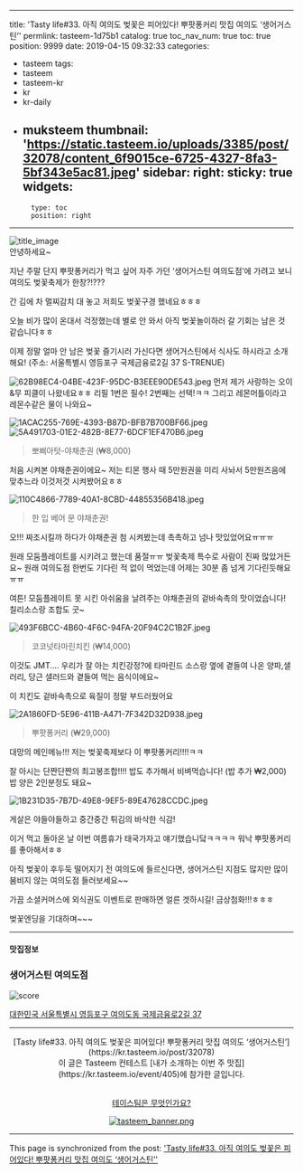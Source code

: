 
---
title: 'Tasty life#33. 아직 여의도 벚꽃은 피어있다! 뿌팟퐁커리 맛집 여의도 ‘생어거스틴’'
permlink: tasteem-1d75b1
catalog: true
toc_nav_num: true
toc: true
position: 9999
date: 2019-04-15 09:32:33
categories:
- tasteem
tags:
- tasteem
- tasteem-kr
- kr
- kr-daily
- muksteem
thumbnail: 'https://static.tasteem.io/uploads/3385/post/32078/content_6f9015ce-6725-4327-8fa3-5bf343e5ac81.jpeg'
sidebar:
    right:
        sticky: true
widgets:
    -
        type: toc
        position: right
---


![title_image](https://static.tasteem.io/uploads/3385/post/32078/content_6f9015ce-6725-4327-8fa3-5bf343e5ac81.jpeg)
<br/>
안녕하세요~

지난 주말 단지 뿌팟퐁커리가 먹고 싶어
자주 가던 ‘생어거스틴 여의도점’에 가려고 보니
여의도 벚꽃축제가 한창?!???

간 김에 차 멀찌감치 대 놓고 
저희도 벚꽃구경 했네요ㅎㅎㅎ

오늘 비가 많이 온대서 걱정했는데 별로 안 와서
아직 벚꽃놀이하러 갈 기회는 남은 것 같습니다ㅎㅎ

이제 정말 얼마 안 남은 벚꽃 즐기시러 가신다면
생어거스틴에서 식사도 하시라고 소개해요!
(주소: 서울특별시 영등포구 국제금융로2길 37 S-TRENUE)

![62B98EC4-04BE-423F-95DC-B3EEE90DE543.jpeg](https://static.tasteem.io/uploads/image/image/161457/70caaf4e-60b8-4144-a4a2-1e68f9060d5a.jpeg)
먼저 제가 사랑하는 오이&무 피클이 나왔네요ㅎㅎ
리필 1번은 필수! 2번째는 선택!ㅋㅋ
그리고 레몬머틀이라고 레몬수같은 물이 나와요~

![1ACAC255-769E-4393-B87D-BFB7B700BF66.jpeg](https://static.tasteem.io/uploads/image/image/161459/70caaf4e-60b8-4144-a4a2-1e68f9060d5a.jpeg)
![5A491703-01E2-482B-8E77-6DCF1EF470B6.jpeg](https://static.tasteem.io/uploads/image/image/161458/70caaf4e-60b8-4144-a4a2-1e68f9060d5a.jpeg)
>뽀삐아텃-야채춘권 (₩8,000)

처음 시켜본 야채춘권이에요~
저는 티몬 행사 때 5만원권을 미리 사놔서
5만원즈음에 맞추느라 이것저것 시켜봤어요ㅎㅎ

![110C4866-7789-40A1-8CBD-44855356B418.jpeg](https://static.tasteem.io/uploads/image/image/161460/70caaf4e-60b8-4144-a4a2-1e68f9060d5a.jpeg)
>한 입 베어 문 야채춘권!

오!!! 짜조시킬까 하다가 야채춘권 첨 시켜봤는데
촉촉하고 넘나 맛있었어요ㅠㅠㅠ

원래 모둠플레이트를 시키려고 했는데  품절ㅠㅠ 
벚꽃축제 특수로 사람이 진짜 많았거든요~
원래 여의도점 한번도 기다린 적 없이 먹었는데
어제는 30분 좀 넘게 기다린듯해요ㅠㅠ​

여튼! 모둠플레이트 못 시킨 아쉬움을 날려주는
야채춘권의 겉바속촉의 맛이었습니다! 
칠리소스랑 조합도 굿~

![493F6BCC-4B60-4F6C-94FA-20F94C2C1B2F.jpeg](https://static.tasteem.io/uploads/image/image/161461/70caaf4e-60b8-4144-a4a2-1e68f9060d5a.jpeg)
>코코넛타마린치킨 (₩14,000)

이것도 JMT....
우리가 잘 아는 치킨강정?에 타마린드 소스랑 
옆에 곁들여 나온 양파,샐러리, 당근 샐러드와 
곁들여 먹는 음식이에요~

이 치킨도 겉바속촉으로 육질이 정말 부드러웠어요

![2A1860FD-5E96-411B-A471-7F342D32D938.jpeg](https://static.tasteem.io/uploads/image/image/161462/70caaf4e-60b8-4144-a4a2-1e68f9060d5a.jpeg)
>뿌팟퐁커리 (₩29,000)

대망의 메인메뉴!!!
저는 벚꽃축제보다 이 뿌팟퐁커리!!!!ㅋㅋ

잘 아시는 단짠단짠의 최고봉조합!!!!
밥도 추가해서 비벼먹습니다! (밥 추가 ₩2,000)
밥 양은 2인분정도 돼요~ 

![1B231D35-7B7D-49E8-9EF5-89E47628CCDC.jpeg](https://static.tasteem.io/uploads/image/image/161463/70caaf4e-60b8-4144-a4a2-1e68f9060d5a.jpeg)

게살은 야들야들하고 중간중간 튀김의 바삭한 식감!​

이거 먹고 돌아온 날 이번 여름휴가 태국가자고 얘기했습니닼ㅋㅋㅋㅋ 워낙 뿌팟퐁커리를 좋아해서ㅎㅎ

아직 벚꽃이 후두둑 떨어지기 전
여의도에 들르신다면, 생어거스틴 지점도 많지만
많이 붐비지 않는 여의도점 들러보세요~~​

가끔 소셜커머스에 외식권도 이벤트로 판매하면
얼른 겟하시길! 금상첨화!!!ㅎㅎㅎ 

벚꽃엔딩을 기대하며~~~

---------------------
#### 맛집정보
### 생어거스틴 여의도점
![score](https://static.tasteem.io/images/steem/1Crowns.png)

[대한민국 서울특별시 영등포구 여의도동 국제금융로2길 37](https://kr.tasteem.io/post/32078#map)

-----------------------------------------
<center>[Tasty life#33. 아직 여의도 벚꽃은 피어있다! 뿌팟퐁커리 맛집 여의도 ‘생어거스틴’](https://kr.tasteem.io/post/32078)
<br/>이 글은 Tasteem 컨테스트
 [내가 소개하는  이번 주 맛집](https://kr.tasteem.io/event/405)에 참가한 글입니다.

<br/>[테이스팀은 무엇인가요?](https://kr.tasteem.io/about)

[![tasteem_banner.png](https://static.tasteem.io/images/tasteem_banner_v3.png)](https://kr.tasteem.io)</center>

- - -

This page is synchronized from the post: ['Tasty life#33. 아직 여의도 벚꽃은 피어있다! 뿌팟퐁커리 맛집 여의도 ‘생어거스틴’'](https://steemit.com/@talkative-bk/tasteem-1d75b1)

